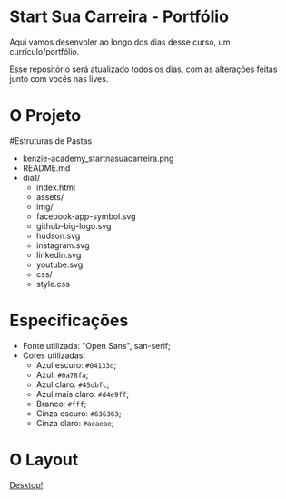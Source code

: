 # Start Sua Carreira - Portfólio

Aqui vamos desenvoler ao longo dos dias desse curso, um currículo/portfólio.

Esse repositório será atualizado todos os dias, com as alterações feitas junto com vocês nas lives.

# O Projeto

#Estruturas de Pastas

  * kenzie-academy_startnasuacarreira.png
  * README.md
  * dia1/
    - index.html
    - assets/
     - img/
      - facebook-app-symbol.svg
      - github-big-logo.svg
      - hudson.svg
      - instagram.svg
      - linkedin.svg
      - youtube.svg
     - css/
      - style.css

# Especificações

  * Fonte utilizada: "Open Sans", san-serif;
  * Cores utilizadas:
    - Azul escuro: `#04133d`;
    - Azul: `#0a78fa`;
    - Azul claro: `#45dbfc`;
    - Azul mais claro: `#d4e9ff`;
    - Branco: `#fff`;
    - Cinza escuro: `#636363`;
    - Cinza claro: `#aeaeae`;

# O Layout

[Desktop!](https://github.com/Kenzie-Academy-Brasil/portfolio-start-sua-carreira/blob/main/kenzie-acaddemy_startsuacarreira.png)

